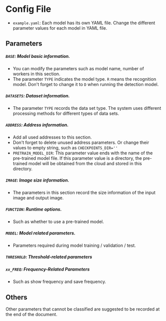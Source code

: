 # Config File
- `example.yaml`: Each model has its own YAML file. Change the different parameter values for each model in YAML file.

## Parameters

##### `BASE`: Model basic information.
- You can modify the parameters such as model name, number of workers in this section.
- The parameter `TYPE` indicates the model type. `R` means the recognition model. Don't forget to change it to `D` when running the detection model.

##### `DATASETS`: Dataset information.   
- The parameter `TYPE` records the data set type. The system uses different processing methods for different types of data sets.

##### `ADDRESS`: Address information.   
- Add all used addresses to this section. 
- Don't forget to delete unused address parameters. Or change their values to empty string, such as `CHECKPOINTS_DIR=''`
- `PRETRAIN_MODEL_DIR`: This parameter value ends with the name of the pre-trained model file.
 If this parameter value is a directory, the pre-trained model will be obtained from the cloud and stored in this directory.

##### `IMAGE`: Image size information.
- The parameters in this section record the size information of the input image and output image.

##### `FUNCTION`: Runtime options.
- Such as whether to use a pre-trained model.

##### `MODEL`: Model related parameters.
- Parameters required during model training / validation / test.

##### `THRESHOLD`: Threshold-related parameters

##### `xx_FREQ`: Frequency-Related Parameters
- Such as show frequency and save frequency.

## Others
Other parameters that cannot be classified are suggested to be recorded at the end of the document.